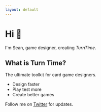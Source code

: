 ```yaml
---
layout: default
---
```


# Hi 👋

I'm Sean, game designer, creating *TurnTime*.

## What is Turn Time?

The ultimate toolkit for card game designers.

- Design faster
- Play test more
- Create better games

Follow me on [Twitter](https://twitter.com/seanpackham) for updates.
